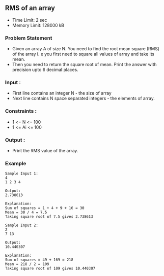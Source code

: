 ## RMS of an array
- Time Limit: 2 sec
- Memory Limit: 128000 kB


### Problem Statement
- Given an array A of size N. You need to find the root mean square (RMS) of the array i. e you first need to square all values of array and take its mean.
- Then you need to return the square root of mean. Print the answer with precision upto 6 decimal places.

### Input :
- First line contains an integer N - the size of array
- Next line contains N space separated integers - the elements of array.

### Constraints :
- 1 <= N <= 100
- 1 <= Ai <= 100

### Output :
- Print the RMS value of the array.

### Example
```
Sample Input 1:
4
1 2 3 4

Output:
2.738613

Explanation:
Sum of squares = 1 + 4 + 9 + 16 = 30
Mean = 30 / 4 = 7.5
Taking square root of 7.5 gives 2.738613

Sample Input 2:
2
7 13

Output:
10.440307

Explanation:
Sum of squares = 49 + 169 = 218
Mean = 218 / 2 = 109
Taking square root of 109 gives 10.440307
```